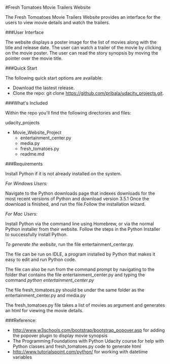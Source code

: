 #Fresh Tomatoes Movie Trailers Website

The Fresh Tomoatoes Movie Trailers Website provides an interface for the users to view movie details and watch the trailers.

###User Interface

The website displays a poster image for the list of movies along with the title and release date. The user can watch a trailer of
the movie by clicking on the movie poster. The user can read the story synopsis by moving the pointer over the movie title.  

###Quick Start

The following quick start options are available:

- Download the lastest release.
- Clone the repo: git clone https://github.com/pribala/udacity_projects.git.

###What's Included

Within the repo you'll find the following directories and files:

udacity_projects
  * Movie_Website_Project 
      * entertainment_center.py 
      * media.py 
      * fresh_tomatoes.py 
      * readme.md 

###Requirements

Install Python if it is not already installed on the system.

*For Windows Users:*

Navigate to the Python downloads page that indexes downloads for the most recent versions of Python and download version 3.5.1 
Once the download is finished, and run the file.Follow the installation wizard.

*For Mac Users:*

Install Python via the command line using Homebrew, or via the normal Python installer from their website.
Follow the steps in the Python Installer to successfully install Python.

*To generate the website,* run the file entertainment_center.py. 

The file can be run on IDLE, a program installed by Python that makes it easy to edit and run Python code.

The file can also be run from the command prompt by navigating to the folder that contains the file entertainment_center.py and
typing the command *python entertainment_center.py*

The file fresh_tomatoes.py should be under the same folder as the entertainment_center.py and media.py

The fresh_tomatoes.py file takes a list of movies as argument and generates an html for viewing the movie details.

###Reference:
  * http://www.w3schools.com/bootstrap/bootstrap_popover.asp for adding the popover plugin to display movie synopsis 
  * The Programming Foundations with Python Udacity course for help with Python classes and fresh_tomatoes.py code to generate html 
  * http://www.tutorialspoint.com/python/ for working with datetime variables 
